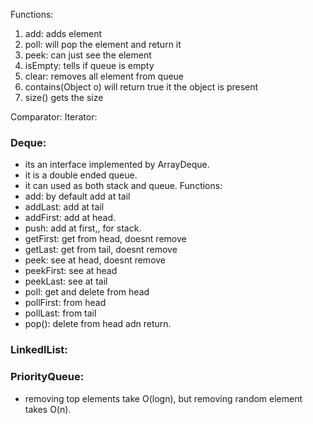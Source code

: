 Functions:
1. add: adds element
2. poll: will pop the element and return it
3. peek: can just see the element
4. isEmpty: tells if queue is empty
5. clear: removes all element from queue
6. contains(Object o) will return true it the object is present
7. size() gets the size

Comparator:
Iterator:

### Deque:
- its an interface implemented by ArrayDeque.
- it is a double ended queue.
- it can used as both stack and queue.
Functions:
- add: by default add at tail
- addLast: add at tail
- addFirst: add at head.
- push: add at first,, for stack.
- getFirst: get from head, doesnt remove
- getLast: get from tail, doesnt remove
- peek: see at head, doesnt remove
- peekFirst: see at head
- peekLast: see at tail
- poll: get and delete from head
- pollFirst: from head
- pollLast: from tail
- pop(): delete from head adn return.



### LinkedlList:
### PriorityQueue:
- removing top elements take O(logn), but removing random element takes O(n).